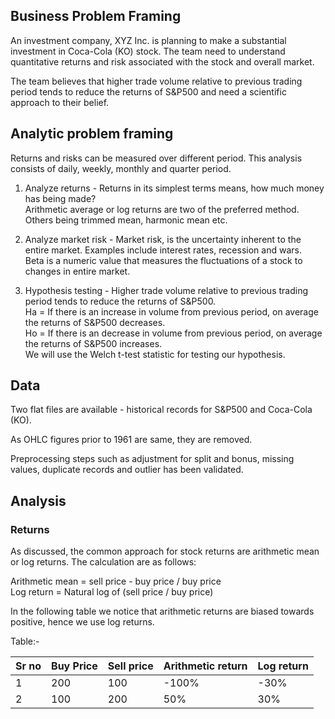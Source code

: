 ## Business Problem Framing

An investment company, XYZ Inc. is planning to make a substantial investment in Coca-Cola (KO) stock. The team need to understand quantitative returns and risk associated with the stock and overall market. 

The team believes that higher trade volume relative to previous trading period tends to reduce the returns of S&P500 and need a scientific approach to their belief.

## Analytic problem framing

Returns and risks can be measured over different period. This analysis consists of daily, weekly, monthly and quarter period.

1) Analyze returns - Returns in its simplest terms means, how much money has being made?  
Arithmetic average or log returns are two of the preferred method. Others being trimmed mean, harmonic mean etc.

2) Analyze market risk - Market risk, is the uncertainty inherent to the entire market. Examples include interest rates, recession and wars.  
Beta is a numeric value that measures the fluctuations of a stock to changes in entire market.

3) Hypothesis testing - Higher trade volume relative to previous trading period tends to reduce the returns of S&P500.  
Ha = If there is an increase in volume from previous period, on average the returns of S&P500 decreases.   
Ho = If there is an decrease in volume from previous period, on average the returns of S&P500 increases.  
We will use the Welch t-test statistic for testing our hypothesis.  

## Data

Two flat files are available - historical records for S&P500 and Coca-Cola (KO).  

As OHLC figures prior to 1961 are same, they are removed.  

Preprocessing steps such as adjustment for split and bonus, missing values, duplicate records and outlier has been validated.   

## Analysis

### Returns

As discussed, the common approach for stock returns are arithmetic mean or log returns. The calculation are as follows:

Arithmetic mean =  sell price - buy price / buy price  
Log return = Natural log of (sell price / buy price)  

In the following table we notice that arithmetic returns are biased towards positive, hence we use log returns.

Table:- 

| Sr no | Buy Price | Sell price | Arithmetic return  | Log return |
|-------|-----------|------------|--------------------|------------|
| 1     | 200       | 100        | -100%              | -30%       |
| 2     | 100       | 200        |  50%               |  30%       | 
